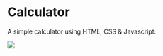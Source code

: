 # Calculator
A simple calculator using HTML, CSS &amp; Javascript:

<img stlye="width: 50px" src="https://i.imgur.com/qBk94LI.png">
